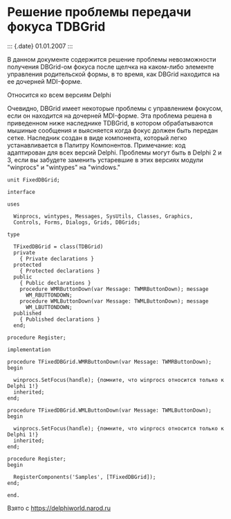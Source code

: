 Решение проблемы передачи фокуса TDBGrid
========================================

::: {.date}
01.01.2007
:::

В данном документе содержится решение проблемы невозможности получения
DBGrid-ом фокуса после щелчка на каком-либо элементе управления
родительской формы, в то время, как DBGrid находится на ее дочерней
MDI-форме.

Относится ко всем версиям Delphi

Очевидно, DBGrid имеет некоторые проблемы с управлением фокусом, если он
находится на дочерней MDI-форме. Эта проблема решена в приведенном ниже
наследнике TDBGrid, в котором обрабатываются мышиные сообщения и
выясняется когда фокус должен быть передан сетке. Наследник создан в
виде компонента, который легко устанавливается в Палитру Компонентов.
Примечание: код адаптирован для всех версий Delphi. Проблемы могут быть
в Delphi 2 и 3, если вы забудете заменить устаревшие в этих версиях
модули \"winprocs\" и \"wintypes\" на \"windows.\"

    unit FixedDBGrid;
     
    interface
     
    uses
     
      Winprocs, wintypes, Messages, SysUtils, Classes, Graphics,
      Controls, Forms, Dialogs, Grids, DBGrids;
     
    type
     
      TFixedDBGrid = class(TDBGrid)
      private
        { Private declarations }
      protected
        { Protected declarations }
      public
        { Public declarations }
        procedure WMRButtonDown(var Message: TWMRButtonDown); message
          WM_RBUTTONDOWN;
        procedure WMLButtonDown(var Message: TWMLButtonDown); message
          WM_LBUTTONDOWN;
      published
        { Published declarations }
      end;
     
    procedure Register;
     
    implementation
     
    procedure TFixedDBGrid.WMRButtonDown(var Message: TWMRButtonDown);
    begin
     
      winprocs.SetFocus(handle); {помните, что winprocs относится только к Delphi 1!}
      inherited;
    end;
     
    procedure TFixedDBGrid.WMLButtonDown(var Message: TWMLButtonDown);
    begin
     
      winprocs.SetFocus(handle); {помните, что winprocs относится только к Delphi 1!}
      inherited;
    end;
     
    procedure Register;
    begin
     
      RegisterComponents('Samples', [TFixedDBGrid]);
    end;
     
    end.

Взято с <https://delphiworld.narod.ru>
